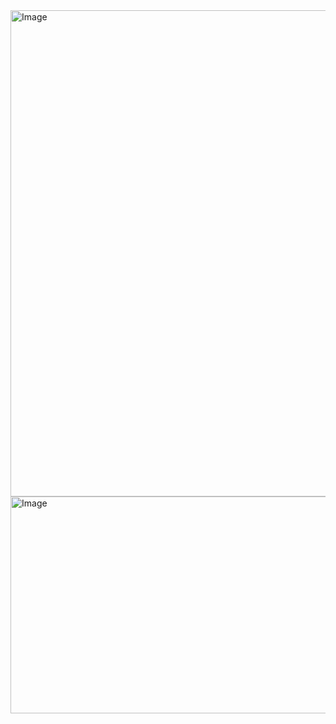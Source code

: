 <img width="2750" height="778" alt="Image" src="https://github.com/user-attachments/assets/048ee44c-b70a-4fb7-963c-0b23768a47e7" />
<img width="5211" height="347" alt="Image" src="https://github.com/user-attachments/assets/ddb1a816-1aa4-4694-b47f-fd34e9f317c3" />

